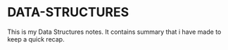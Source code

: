 # DATA-STRUCTURES
This is my Data Structures notes.
It contains summary that i have made to keep a quick recap.



